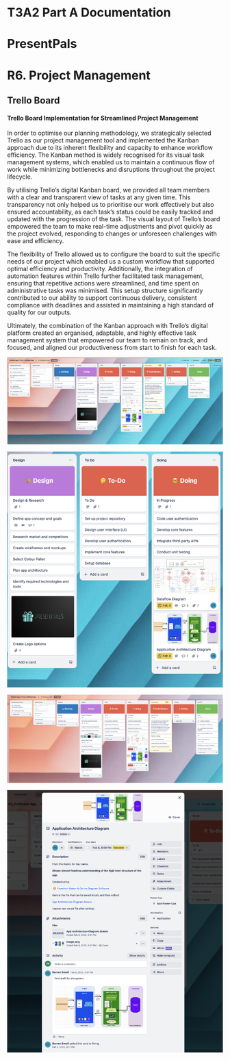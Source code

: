 # T3A2 Part A Documentation
# PresentPals
# R6. Project Management

## Trello Board
#### Trello Board Implementation for Streamlined Project Management

In order to optimise our planning methodology, we strategically selected Trello as our project management tool and implemented the Kanban approach due to its inherent flexibility and capacity to enhance workflow efficiency. The Kanban method is widely recognised for its visual task management systems, which enabled us to maintain a continuous flow of work while minimizing bottlenecks and disruptions throughout the project lifecycle.

By utilising Trello’s digital Kanban board, we provided all team members with a clear and transparent view of tasks at any given time. This transparency not only helped us to prioritise our work effectively but also ensured accountability, as each task’s status could be easily tracked and updated with the progression of the task. The visual layout of Trello’s board empowered the team to make real-time adjustments and pivot quickly as the project evolved, responding to changes or unforeseen challenges with ease and efficiency.

The flexibility of Trello allowed us to configure the board to suit the specific needs of our project which enabled us a custom workflow that supported optimal efficiency and productivity. Additionally, the integration of automation features within Trello further facilitated task management, ensuring that repetitive actions were streamlined, and time spent on administrative tasks was minimised. This setup structure significantly contributed to our ability to support continuous delivery, consistent compliance with deadlines and assisted in maintaining a high standard of quality for our outputs.

Ultimately, the combination of the Kanban approach with Trello’s digital platform created an organised, adaptable, and highly effective task management system that empowered our team to remain on track, and focused, and aligned our productiveness from start to finish for each task.

![Trello Board_1](./images/Trello_Board_1.png)

![Trello Board_2](./images/Trello_Board_2.png)

![Trello Board_3](./images/Trello_Board_3.png)

![Trello Board - Example](./images/Trello_Board_Data_Flow.png)